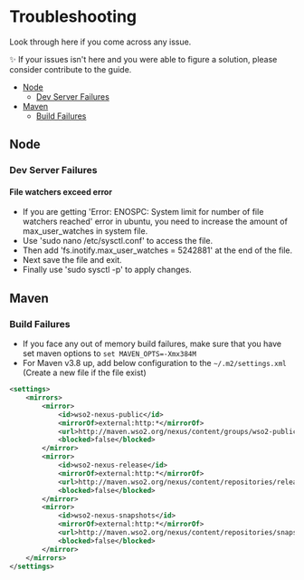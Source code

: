 # Troubleshooting

Look through here if you come across any issue.

✨ If your issues isn't here and you were able to figure a solution, please consider contribute to the guide.

- [Node](#node)
  - [Dev Server Failures](#dev-server-failures)
- [Maven](#maven)
  - [Build Failures](#build-failures)

## Node

### Dev Server Failures

#### File watchers exceed error

- If you are getting 'Error: ENOSPC: System limit for number of file watchers reached' error in ubuntu, you need to increase the amount of max_user_watches in system file.
- Use 'sudo nano /etc/sysctl.conf' to access the file.
- Then add 'fs.inotify.max_user_watches = 5242881' at the end of the file.
- Next save the file and exit.
- Finally use 'sudo sysctl -p' to apply changes.

## Maven

### Build Failures

- If you face any out of memory build failures, make sure that you have set maven options to `set MAVEN_OPTS=-Xmx384M`
- For Maven v3.8 up, add below configuration to the `~/.m2/settings.xml` (Create a new file if the file exist)

```xml
<settings>
    <mirrors>
        <mirror>
            <id>wso2-nexus-public</id>
            <mirrorOf>external:http:*</mirrorOf>
            <url>http://maven.wso2.org/nexus/content/groups/wso2-public/</url>
            <blocked>false</blocked>
        </mirror>
        <mirror>
            <id>wso2-nexus-release</id>
            <mirrorOf>external:http:*</mirrorOf>
            <url>http://maven.wso2.org/nexus/content/repositories/releases/</url>
            <blocked>false</blocked>
        </mirror>
        <mirror>
            <id>wso2-nexus-snapshots</id>
            <mirrorOf>external:http:*</mirrorOf>
            <url>http://maven.wso2.org/nexus/content/repositories/snapshots/</url>
            <blocked>false</blocked>
        </mirror>
    </mirrors>
</settings>
```
